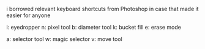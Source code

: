 

i borrowed relevant keyboard shortcuts from Photoshop in case that made it easier for anyone

i: eyedropper
n: pixel tool
b: diameter tool
k: bucket fill
e: erase mode

a: selector tool
w: magic selector
v: move tool
